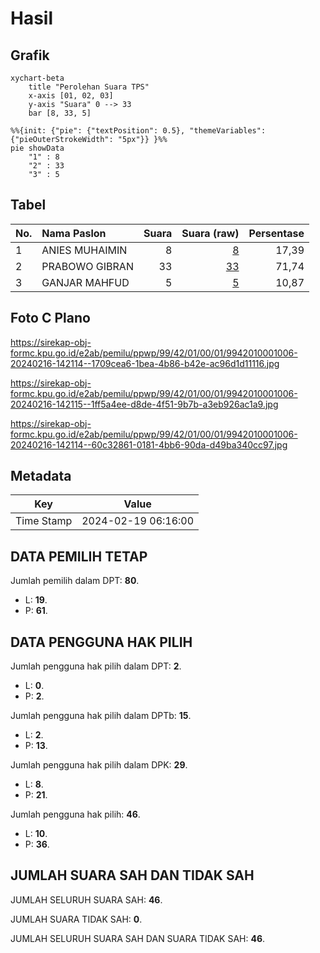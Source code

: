 # Hasil

## Grafik

```mermaid
xychart-beta
    title "Perolehan Suara TPS"
    x-axis [01, 02, 03]
    y-axis "Suara" 0 --> 33
    bar [8, 33, 5]
```

```mermaid
%%{init: {"pie": {"textPosition": 0.5}, "themeVariables": {"pieOuterStrokeWidth": "5px"}} }%%
pie showData
    "1" : 8
    "2" : 33
    "3" : 5
```

## Tabel

| No. | Nama Paslon    | Suara | Suara (raw) | Persentase |
|:--- |:-------------- | -----:| -----------:| ----------:|
| 1   | ANIES MUHAIMIN | 8     | [8][p-1]    | 17,39      |
| 2   | PRABOWO GIBRAN | 33    | [33][p-2]   | 71,74      |
| 3   | GANJAR MAHFUD  | 5     | [5][p-3]    | 10,87      |


[p-1]: https://github.com/gigit-pemilu/pemilu-2024-99-luar-negeri/blob/main/pilpres/hitung-suara/sub/99-luar-negeri/sub/42-guangzhou-tiongkok/sub/01-guangzhou-tiongkok/sub/0001-guangzhou-tiongkok/sub/006-ksk-003/sub/paslon-1.txt
[p-2]: https://github.com/gigit-pemilu/pemilu-2024-99-luar-negeri/blob/main/pilpres/hitung-suara/sub/99-luar-negeri/sub/42-guangzhou-tiongkok/sub/01-guangzhou-tiongkok/sub/0001-guangzhou-tiongkok/sub/006-ksk-003/sub/paslon-2.txt
[p-3]: https://github.com/gigit-pemilu/pemilu-2024-99-luar-negeri/blob/main/pilpres/hitung-suara/sub/99-luar-negeri/sub/42-guangzhou-tiongkok/sub/01-guangzhou-tiongkok/sub/0001-guangzhou-tiongkok/sub/006-ksk-003/sub/paslon-3.txt

## Foto C Plano

https://sirekap-obj-formc.kpu.go.id/e2ab/pemilu/ppwp/99/42/01/00/01/9942010001006-20240216-142114--1709cea6-1bea-4b86-b42e-ac96d1d11116.jpg

https://sirekap-obj-formc.kpu.go.id/e2ab/pemilu/ppwp/99/42/01/00/01/9942010001006-20240216-142115--1ff5a4ee-d8de-4f51-9b7b-a3eb926ac1a9.jpg

https://sirekap-obj-formc.kpu.go.id/e2ab/pemilu/ppwp/99/42/01/00/01/9942010001006-20240216-142114--60c32861-0181-4bb6-90da-d49ba340cc97.jpg


## Metadata

| Key        | Value               |
| ---------- | ------------------- |
| Time Stamp | 2024-02-19 06:16:00 |


## DATA PEMILIH TETAP

Jumlah pemilih dalam DPT: **80**.
 * L: **19**.
 * P: **61**.

## DATA PENGGUNA HAK PILIH

Jumlah pengguna hak pilih dalam DPT: **2**.
 * L: **0**.
 * P: **2**.

Jumlah pengguna hak pilih dalam DPTb: **15**.
 * L: **2**.
 * P: **13**.

Jumlah pengguna hak pilih dalam DPK: **29**.
 * L: **8**.
 * P: **21**.

Jumlah pengguna hak pilih: **46**.
 * L: **10**.
 * P: **36**.

## JUMLAH SUARA SAH DAN TIDAK SAH

JUMLAH SELURUH SUARA SAH: **46**.

JUMLAH SUARA TIDAK SAH: **0**.

JUMLAH SELURUH SUARA SAH DAN SUARA TIDAK SAH: **46**.


